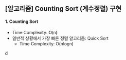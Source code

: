 ## [알고리즘] Counting Sort (계수정렬) 구현

#### 1. Counting Sort

- Time Complexity: O(n)
- 일반적 상황에서 가장 빠른 정렬 알고리즘:  Quick Sort
  - Time Complexity: O(nlogn)



d